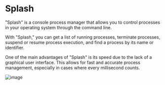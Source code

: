 # Splash
 "Splash" is a console process manager that allows you to control processes in your operating system through the command line.

 With "Splash," you can get a list of running processes, terminate processes, suspend or resume process execution, and find a process by its name or identifier.

 One of the main advantages of "Splash" is its speed due to the lack of a graphical user interface. This allows for fast and accurate process management, especially in  cases where every millisecond counts.

![image](https://github.com/Sheudz/Splash/assets/77610032/b732bfb8-adf9-449d-815c-8d31e051a538)

